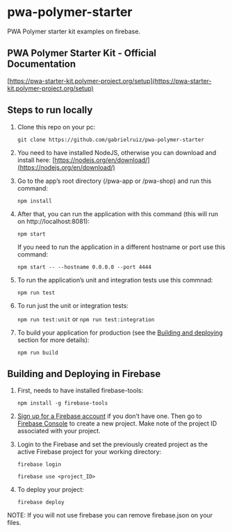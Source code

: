 # pwa-polymer-starter
PWA Polymer starter kit examples on firebase.

## PWA Polymer Starter Kit - Official Documentation
[https://pwa-starter-kit.polymer-project.org/setup](https://pwa-starter-kit.polymer-project.org/setup)

## Steps to run locally
1. Clone this repo on your pc: 

   ```git clone https://github.com/gabrielruiz/pwa-polymer-starter```
   
2. You need to have installed NodeJS, otherwise you can download and install here: [https://nodejs.org/en/download/](https://nodejs.org/en/download/)

2. Go to the app’s root directory (/pwa-app or /pwa-shop) and run this command:

    ```npm install```
3. After that, you can run the application with this command (this will run on http://localhost:8081):

   ```npm start```
   
   If you need to run the application in a different hostname or port use this command:
   
   ```npm start -- --hostname 0.0.0.0 --port 4444```

4. To run the application’s unit and integration tests use this commnad:

   ```npm run test```

5. To run just the unit or integration tests:

   ```npm run test:unit``` or ```npm run test:integration```
   
5. To build your application for production (see the [Building and deploying](https://pwa-starter-kit.polymer-project.org/building-and-deploying) section for more details):

   ```npm run build```
   
## Building and Deploying in Firebase

1. First, needs to have installed firebase-tools:

   ```npm install -g firebase-tools```
   
2. [Sign up for a Firebase account](https://www.firebase.com/signup/) if you don’t have one. Then go to [Firebase Console](https://www.firebase.com/) to create a new project. Make note of the project ID associated with your project.
   
4. Login to the Firebase and set the previously created project as the active Firebase project for your working directory:

   ```firebase login```
   
   ```firebase use <project_ID>```
   
5. To deploy your project:

   ```firebase deploy```
   
NOTE: If you will not use firebase you can remove firebase.json on your files.
